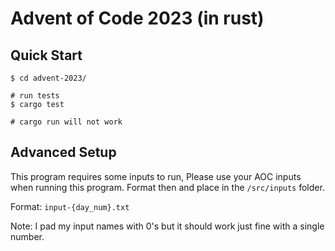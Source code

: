 # Advent of Code 2023 (in rust)

## Quick Start

```console
$ cd advent-2023/

# run tests
$ cargo test

# cargo run will not work
```

## Advanced Setup

This program requires some inputs to run, Please use your AOC inputs when running this program. Format then and place in the `/src/inputs` folder.

Format: `input-{day_num}.txt`

Note: I pad my input names with 0's but it should work just fine with a single number.